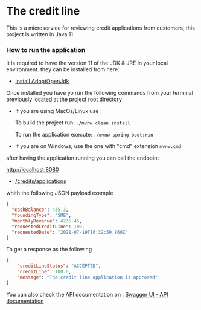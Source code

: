 # The credit line

This is a microservice for reviewing credit applications from customers, this project is written in Java 11

### How to run the application

It is required to have the version 11 of the JDK & JRE in your local environment.
they can be installed from here:

* [Install AdoptOpenJdk](https://adoptopenjdk.net/installation.html?variant=openjdk11&jvmVariant=hotspot#)

Once installed you have yo run the following commands from your terminal previously located at the project root directory


* If you are using MacOs/Linux use

    To build the project run: `./mvnw clean install`
    
    To run the application execute: `./mvnw spring-boot:run`

* If you are on Windows, use the one with "cmd" extension `mvnw.cmd`



after having the application running you can call the endpoint

[http://localhost:8080](http://localhost:8080)
* [/credits/applications](http://localhost:8080/credits/applications)

whith the following JSON payload example


```json
{
  "cashBalance": 435.3,
  "foundingType": "SME",
  "monthlyRevenue": 4235.45,
  "requestedCreditLine": 100,
  "requestedDate": "2021-07-19T16:32:59.860Z"
}
```


To get a response as the following


```json
{
    "creditLineStatus": "ACCEPTED",
    "creditLine": 100.0,
    "message": "The credit line application is approved"
}
```


You can also check the API documentation on :
[Swagger UI - API documentation](http://localhost:8080/swagger-ui)


